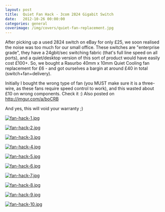 ```yaml
---
layout: post
title:  Quiet Fan Hack - 3com 2824 Gigabit Switch
date:   2012-10-26 00:00:00
categories: general
coverimage: /img/covers/quiet-fan-replacement.jpg
---
```


After picking up a used 2824 switch on eBay for only £25, we soon realised the noise was too much for our small office. These switches are "enterprise grade", they have a 24gbit/sec switching fabric (that's full line speed on all ports), and a quiet/desktop version of this sort of product would have easily cost £100+. So, we bought a Rasurbo 40mm x 10mm Quiet Cooling fan replacement for £6 - and got ourselves a bargin at around £40 in total (switch+fan+delivery).


Initially I bought the wrong type of fan (you MUST make sure it is a three-wire, as these fans require speed control to work), and this wasted about £10 on wrong components. Check it :) Also posted on http://imgur.com/a/boCRB

And yes, this will void your warranty ;)

[![fan-hack-1.jpg](/img/postcontent/fan-hack-1.jpg)](/img/postcontent/fan-hack-1.jpg)

[![fan-hack-2.jpg](/img/postcontent/fan-hack-2.jpg)](/img/postcontent/fan-hack-2.jpg)

[![fan-hack-3.jpg](/img/postcontent/fan-hack-3.jpg)](/img/postcontent/fan-hack-3.jpg)

[![fan-hack-4.jpg](/img/postcontent/fan-hack-4.jpg)](/img/postcontent/fan-hack-4.jpg)

[![fan-hack-5.jpg](/img/postcontent/fan-hack-5.jpg)](/img/postcontent/fan-hack-5.jpg)

[![fan-hack-6.jpg](/img/postcontent/fan-hack-6.jpg)](/img/postcontent/fan-hack-6.jpg)

[![fan-hack-7.jpg](/img/postcontent/fan-hack-7.jpg)](/img/postcontent/fan-hack-7.jpg)

[![fan-hack-8.jpg](/img/postcontent/fan-hack-8.jpg)](/img/postcontent/fan-hack-8.jpg)

[![fan-hack-9.jpg](/img/postcontent/fan-hack-9.jpg)](/img/postcontent/fan-hack-9.jpg)

[![fan-hack-10.jpg](/img/postcontent/fan-hack-10.jpg)](/img/postcontent/fan-hack-10.jpg)
